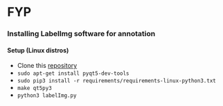 # FYP
### Installing LabelImg software for annotation
#### Setup (Linux distros)
* Clone this [repository](https://github.com/tzutalin/labelImg.git) 
* `sudo apt-get install pyqt5-dev-tools`
* `sudo pip3 install -r requirements/requirements-linux-python3.txt`
* `make qt5py3`
* `python3 labelImg.py`

